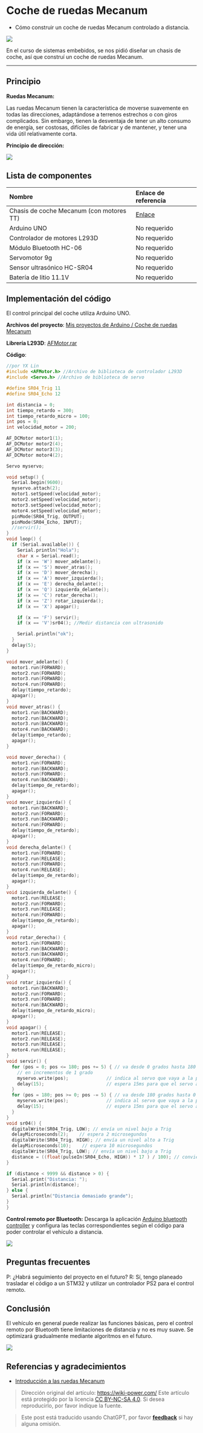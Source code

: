 # Coche de ruedas Mecanum

- Cómo construir un coche de ruedas Mecanum controlado a distancia.

![](https://media.wiki-power.com/img/car2.jpg)

En el curso de sistemas embebidos, se nos pidió diseñar un chasis de coche, así que construí un coche de ruedas Mecanum.

---

## Principio

**Ruedas Mecanum:**

Las ruedas Mecanum tienen la característica de moverse suavemente en todas las direcciones, adaptándose a terrenos estrechos o con giros complicados. Sin embargo, tienen la desventaja de tener un alto consumo de energía, ser costosas, difíciles de fabricar y de mantener, y tener una vida útil relativamente corta.

**Principio de dirección:**

![](https://media.wiki-power.com/img/麦轮.jpg)

## Lista de componentes

| Nombre                                   | Enlace de referencia                                                                                      |
| :--------------------------------------- | :-------------------------------------------------------------------------------------------------------- |
| Chasis de coche Mecanum (con motores TT) | [Enlace](https://item.taobao.com/item.htm?spm=a1z09.2.0.0.38a72e8dxRlUyK&id=568708608416&_u=52dvbet6405e) |
| Arduino UNO                              | No requerido                                                                                              |
| Controlador de motores L293D             | No requerido                                                                                              |
| Módulo Bluetooth HC-06                   | No requerido                                                                                              |
| Servomotor 9g                            | No requerido                                                                                              |
| Sensor ultrasónico HC-SR04               | No requerido                                                                                              |
| Batería de litio 11.1V                   | No requerido                                                                                              |

## Implementación del código

El control principal del coche utiliza Arduino UNO.

**Archivos del proyecto**: [Mis proyectos de Arduino / Coche de ruedas Mecanum](https://github.com/linyuxuanlin/My-Arduino-projects/tree/master/麦轮小车)

**Librería L293D**: [AFMotor.rar](https://github.com/linyuxuanlin/My-Arduino-projects/raw/master/麦轮小车/AFMotor.rar)

**Código**:

```cpp
//por YX Lin
#include <AFMotor.h> //Archivo de biblioteca de controlador L293D
#include <Servo.h> //Archivo de biblioteca de servo

#define SR04_Trig 11
#define SR04_Echo 12

int distancia = 0;
int tiempo_retardo = 300;
int tiempo_retardo_micro = 100;
int pos = 0;
int velocidad_motor = 200;

AF_DCMotor motor1(1);
AF_DCMotor motor2(4);
AF_DCMotor motor3(3);
AF_DCMotor motor4(2);

Servo myservo;

void setup() {
  Serial.begin(9600);
  myservo.attach(2);
  motor1.setSpeed(velocidad_motor);
  motor2.setSpeed(velocidad_motor);
  motor3.setSpeed(velocidad_motor);
  motor4.setSpeed(velocidad_motor);
  pinMode(SR04_Trig, OUTPUT);
  pinMode(SR04_Echo, INPUT);
  //servir();
}
void loop() {
  if (Serial.available()) {
    Serial.println("Hola");
    char x = Serial.read();
    if (x == 'W') mover_adelante();
    if (x == 'S') mover_atras();
    if (x == 'D') mover_derecha();
    if (x == 'A') mover_izquierda();
    if (x == 'E') derecha_delante();
    if (x == 'Q') izquierda_delante();
    if (x == 'C') rotar_derecha();
    if (x == 'Z') rotar_izquierda();
    if (x == 'X') apagar();

    if (x == 'F') servir();
    if (x == 'V')sr04(); //Medir distancia con ultrasonido

    Serial.println("ok");
  }
  delay(5);
}

void mover_adelante() {
  motor1.run(FORWARD);
  motor2.run(FORWARD);
  motor3.run(FORWARD);
  motor4.run(FORWARD);
  delay(tiempo_retardo);
  apagar();
}
void mover_atras() {
  motor1.run(BACKWARD);
  motor2.run(BACKWARD);
  motor3.run(BACKWARD);
  motor4.run(BACKWARD);
  delay(tiempo_retardo);
  apagar();
}
```

```cpp
void mover_derecha() {
  motor1.run(FORWARD);
  motor2.run(BACKWARD);
  motor3.run(FORWARD);
  motor4.run(BACKWARD);
  delay(tiempo_de_retardo);
  apagar();
}
void mover_izquierda() {
  motor1.run(BACKWARD);
  motor2.run(FORWARD);
  motor3.run(BACKWARD);
  motor4.run(FORWARD);
  delay(tiempo_de_retardo);
  apagar();
}
void derecha_delante() {
  motor1.run(FORWARD);
  motor2.run(RELEASE);
  motor3.run(FORWARD);
  motor4.run(RELEASE);
  delay(tiempo_de_retardo);
  apagar();
}
void izquierda_delante() {
  motor1.run(RELEASE);
  motor2.run(FORWARD);
  motor3.run(RELEASE);
  motor4.run(FORWARD);
  delay(tiempo_de_retardo);
  apagar();
}
void rotar_derecha() {
  motor1.run(FORWARD);
  motor2.run(BACKWARD);
  motor3.run(BACKWARD);
  motor4.run(FORWARD);
  delay(tiempo_de_retardo_micro);
  apagar();
}
void rotar_izquierda() {
  motor1.run(BACKWARD);
  motor2.run(FORWARD);
  motor3.run(FORWARD);
  motor4.run(BACKWARD);
  delay(tiempo_de_retardo_micro);
  apagar();
}
void apagar() {
  motor1.run(RELEASE);
  motor2.run(RELEASE);
  motor3.run(RELEASE);
  motor4.run(RELEASE);
}
void servir() {
  for (pos = 0; pos <= 180; pos += 5) { // va desde 0 grados hasta 180 grados
    // en incrementos de 1 grado
    myservo.write(pos);              // indica al servo que vaya a la posición en la variable 'pos'
    delay(15);                       // espera 15ms para que el servo alcance la posición
  }
  for (pos = 180; pos >= 0; pos -= 5) { // va desde 180 grados hasta 0 grados
    myservo.write(pos);              // indica al servo que vaya a la posición en la variable 'pos'
    delay(15);                       // espera 15ms para que el servo alcance la posición
  }
}
void sr04() {
  digitalWrite(SR04_Trig, LOW); // envía un nivel bajo a Trig
  delayMicroseconds(2);    // espera 2 microsegundos
  digitalWrite(SR04_Trig, HIGH); // envía un nivel alto a Trig
  delayMicroseconds(10);    // espera 10 microsegundos
  digitalWrite(SR04_Trig, LOW); // envía un nivel bajo a Trig
  distance = ((float(pulseIn(SR04_Echo, HIGH)) * 17 ) / 100); // convierte el tiempo de eco en milímetros y resta la diferencia de distancia
}
```

```cpp
if (distance < 9999 && distance > 0) {
  Serial.print("Distancia: ");
  Serial.println(distance);
} else {
  Serial.println("Distancia demasiado grande");
}
}
```

**Control remoto por Bluetooth:** Descarga la aplicación [Arduino bluetooth controller](https://github.com/linyuxuanlin/My-Arduino-projects/raw/master/麦轮小车/Arduino%20bluetooth%20controller.apk) y configura las teclas correspondientes según el código para poder controlar el vehículo a distancia.

![](https://media.wiki-power.com/img/蓝牙.png)

## Preguntas frecuentes

P: ¿Habrá seguimiento del proyecto en el futuro? R: Sí, tengo planeado trasladar el código a un STM32 y utilizar un controlador PS2 para el control remoto.

## Conclusión

El vehículo en general puede realizar las funciones básicas, pero el control remoto por Bluetooth tiene limitaciones de distancia y no es muy suave. Se optimizará gradualmente mediante algoritmos en el futuro.

![](https://media.wiki-power.com/img/car1.jpg)

## Referencias y agradecimientos

- [Introducción a las ruedas Mecanum](https://zhuanlan.zhihu.com/p/20282234)

> Dirección original del artículo: <https://wiki-power.com/>
> Este artículo está protegido por la licencia [CC BY-NC-SA 4.0](https://creativecommons.org/licenses/by/4.0/deed.zh). Si desea reproducirlo, por favor indique la fuente.

> Este post está traducido usando ChatGPT, por favor [**feedback**](https://github.com/linyuxuanlin/Wiki_MkDocs/issues/new) si hay alguna omisión.
